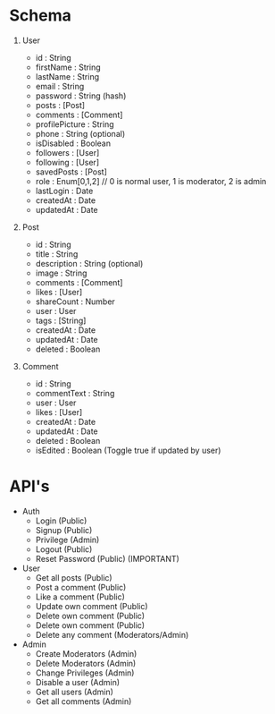 # Schema

1. User

   - id : String
   - firstName : String
   - lastName : String
   - email : String
   - password : String (hash)
   - posts : [Post]
   - comments : [Comment]
   - profilePicture : String
   - phone : String (optional)
   - isDisabled : Boolean
   - followers : [User]
   - following : [User]
   - savedPosts : [Post]
   - role : Enum[0,1,2] // 0 is normal user, 1 is moderator, 2 is admin
   - lastLogin : Date
   - createdAt : Date
   - updatedAt : Date

2. Post

   - id : String
   - title : String
   - description : String (optional)
   - image : String
   - comments : [Comment]
   - likes : [User]
   - shareCount : Number
   - user : User
   - tags : [String]
   - createdAt : Date
   - updatedAt : Date
   - deleted : Boolean

3. Comment
   - id : String
   - commentText : String
   - user : User
   - likes : [User]
   - createdAt : Date
   - updatedAt : Date
   - deleted : Boolean
   - isEdited : Boolean (Toggle true if updated by user)

# API's

- Auth
  - Login (Public)
  - Signup (Public)
  - Privilege (Admin)
  - Logout (Public)
  - Reset Password (Public) (IMPORTANT)
- User
  - Get all posts (Public)
  - Post a comment (Public)
  - Like a comment (Public)
  - Update own comment (Public)
  - Delete own comment (Public)
  - Delete own comment (Public)
  - Delete any comment (Moderators/Admin)
- Admin
  - Create Moderators (Admin)
  - Delete Moderators (Admin)
  - Change Privileges (Admin)
  - Disable a user (Admin)
  - Get all users (Admin)
  - Get all comments (Admin)

